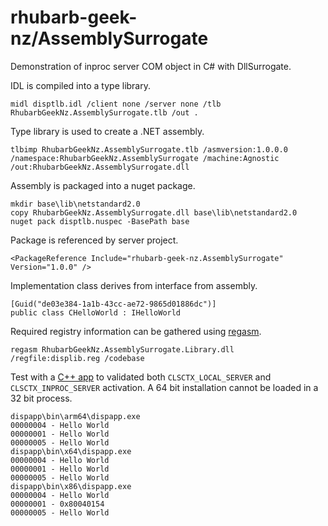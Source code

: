 # rhubarb-geek-nz/AssemblySurrogate

Demonstration of inproc server COM object in C# with DllSurrogate.

IDL is compiled into a type library.

```
midl disptlb.idl /client none /server none /tlb RhubarbGeekNz.AssemblySurrogate.tlb /out .
```

Type library is used to create a .NET assembly.

```
tlbimp RhubarbGeekNz.AssemblySurrogate.tlb /asmversion:1.0.0.0 /namespace:RhubarbGeekNz.AssemblySurrogate /machine:Agnostic /out:RhubarbGeekNz.AssemblySurrogate.dll
```

Assembly is packaged into a nuget package.

```
mkdir base\lib\netstandard2.0
copy RhubarbGeekNz.AssemblySurrogate.dll base\lib\netstandard2.0
nuget pack disptlb.nuspec -BasePath base
```

Package is referenced by server project.

```
<PackageReference Include="rhubarb-geek-nz.AssemblySurrogate" Version="1.0.0" />
```

Implementation class derives from interface from assembly.

```
[Guid("de03e384-1a1b-43cc-ae72-9865d01886dc")]
public class CHelloWorld : IHelloWorld
```

Required registry information can be gathered using [regasm](https://learn.microsoft.com/en-us/dotnet/framework/tools/regasm-exe-assembly-registration-tool).

```
regasm RhubarbGeekNz.AssemblySurrogate.Library.dll /regfile:displib.reg /codebase
```

Test with a [C++ app](dispapp/dispapp.cpp) to validated both `CLSCTX_LOCAL_SERVER` and `CLSCTX_INPROC_SERVER` activation. A 64 bit installation cannot be loaded in a 32 bit process.

```
dispapp\bin\arm64\dispapp.exe
00000004 - Hello World
00000001 - Hello World
00000005 - Hello World
dispapp\bin\x64\dispapp.exe
00000004 - Hello World
00000001 - Hello World
00000005 - Hello World
dispapp\bin\x86\dispapp.exe
00000004 - Hello World
00000001 - 0x80040154
00000005 - Hello World
```
